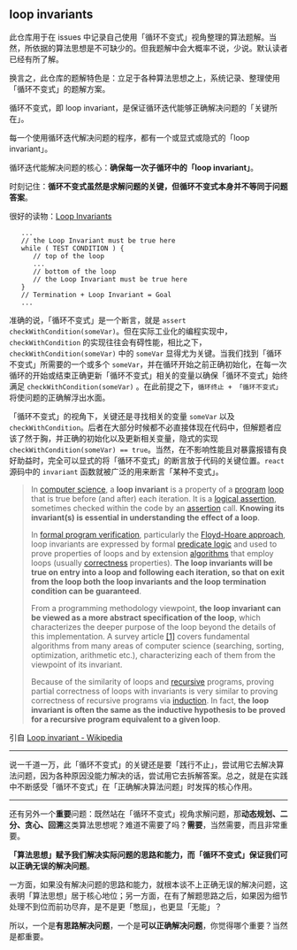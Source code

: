 ## loop invariants

此仓库用于在 issues 中记录自己使用「循环不变式」视角整理的算法题解。当然，所依据的算法思想是不可缺少的。但我题解中会大概率不说，少说。默认读者已经有所了解。

换言之，此仓库的题解特色是：立足于各种算法思想之上，系统记录、整理使用「循环不变式」的题解方案。

循环不变式，即 loop invariant，是保证循环迭代能够正确解决问题的「关键所在」。

每一个使用循环迭代解决问题的程序，都有一个或显式或隐式的「loop invariant」。

循环迭代能解决问题的核心：**确保每一次子循环中的「loop invariant」**。

时刻记住：**循环不变式虽然是求解问题的关键，但循环不变式本身并不等同于问题答案**。

很好的读物：[Loop Invariants](https://www.cs.miami.edu/home/burt/learning/Math120.1/Notes/LoopInvar.html)

```
   ...
   // the Loop Invariant must be true here
   while ( TEST CONDITION ) {
      // top of the loop
      ...
      // bottom of the loop
      // the Loop Invariant must be true here
   }
   // Termination + Loop Invariant = Goal
   ...
```

准确的说，「循环不变式」是一个断言，就是 `assert checkWithCondition(someVar)`。但在实际工业化的编程实现中，`checkWithCondition` 的实现往往会有碍性能，相比之下，`checkWithCondition(someVar)` 中的 `someVar` 显得尤为关键。当我们找到「循环不变式」所需要的一个或多个 `someVar`，并在循环开始之前正确初始化，在每一次循环的开始或结束正确更新「循环不变式」相关的变量以确保「循环不变式」始终满足 `checkWithCondition(someVar)` 。在此前提之下，`循环终止 + 「循环不变式」`将使问题的正确解浮出水面。

「循环不变式」的视角下，关键还是寻找相关的变量 `someVar` 以及 `checkWithCondition`。后者在大部分时候都不必直接体现在代码中，但解题者应该了然于胸，并正确的初始化以及更新相关变量，隐式的实现 `checkWithCondition(someVar) == true`。当然，在不影响性能且对暴露报错有良好助益时，完全可以显式的将「循环不变式」的断言放于代码的关键位置。`react` 源码中的 `invariant` 函数就被广泛的用来断言「某种不变式」。

> In [computer science](https://en.wikipedia.org/wiki/Computer_science), a **loop invariant** is a property of a [program](https://en.wikipedia.org/wiki/Computer_program) [loop](https://en.wikipedia.org/wiki/Control_flow#Loops) that is true before (and after) each iteration. It is a [logical assertion](https://en.wikipedia.org/wiki/Logical_assertion), sometimes checked within the code by an [assertion](https://en.wikipedia.org/wiki/Assertion_(software_development)) call. **Knowing its invariant(s) is essential in understanding the effect of a loop**.
> 
> In [formal program verification](https://en.wikipedia.org/wiki/Formal_verification), particularly the [Floyd-Hoare approach](https://en.wikipedia.org/wiki/Hoare_logic), loop invariants are expressed by formal [predicate logic](https://en.wikipedia.org/wiki/Predicate_logic) and used to prove properties of loops and by extension [algorithms](https://en.wikipedia.org/wiki/Algorithm) that employ loops (usually [correctness](https://en.wikipedia.org/wiki/Correctness_(computer_science)) properties). **The loop invariants will be true on entry into a loop and following each iteration, so that on exit from the loop both the loop invariants and the loop termination condition can be guaranteed**.
> 
> From a programming methodology viewpoint, **the loop invariant can be viewed as a more abstract specification of the loop**, which characterizes the deeper purpose of the loop beyond the details of this implementation. A survey article [[1]](https://en.wikipedia.org/wiki/Loop_invariant#cite_note-1) covers fundamental algorithms from many areas of computer science (searching, sorting, optimization, arithmetic etc.), characterizing each of them from the viewpoint of its invariant.
> 
> Because of the similarity of loops and [recursive](https://en.wikipedia.org/wiki/Recursion) programs, proving partial correctness of loops with invariants is very similar to proving correctness of recursive programs via [induction](https://en.wikipedia.org/wiki/Structural_induction). In fact, **the loop invariant is often the same as the inductive hypothesis to be proved for a recursive program equivalent to a given loop**.


引自 [Loop invariant - Wikipedia](https://en.wikipedia.org/wiki/Loop_invariant)

----

说一千道一万，此「循环不变式」的关键还是要「践行不止」，尝试用它去解决算法问题，因为各种原因没能力解决的话，尝试用它去拆解答案。总之，就是在实践中不断感受「循环不变式」在「正确解决算法问题」时发挥的核心作用。


----

还有另外一个**重要**问题：既然站在「循环不变式」视角求解问题，那**动态规划、二分、贪心、回溯**这类算法思想呢？难道不需要了吗？**需要**，当然需要，而且非常重要。

**「算法思想」赋予我们解决实际问题的思路和能力，而「循环不变式」保证我们可以正确无误的解决问题**。

一方面，如果没有解决问题的思路和能力，就根本谈不上正确无误的解决问题，这表明「算法思想」居于核心地位；另一方面，在有了解题思路之后，如果因为细节处理不到位而前功尽弃，是不是更「憋屈」，也更显「无能」？

所以，一个是**有思路解决问题**，一个是**可以正确解决问题**，你觉得哪个重要？当然是都重要。
